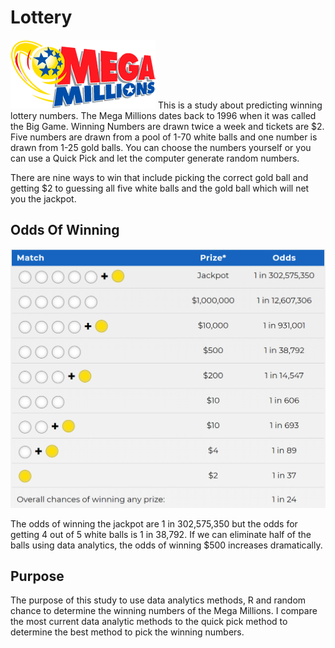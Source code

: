 # Lottery

![](logo_MM_233x110.png)
This is a study about predicting winning lottery numbers. The Mega Millions dates back to 1996 when it was called the Big Game. Winning Numbers are drawn twice a week and tickets are $2. Five numbers are drawn from a pool of 1-70 white balls and one number is drawn from 1-25 gold balls. You can choose the numbers yourself or you can use a Quick Pick and let the computer generate random numbers.<p>
There are nine ways to win that include picking the correct gold ball and getting $2 to guessing all five white balls and the gold ball which will net you the jackpot. <p>
  
## Odds Of Winning
![](Odds_Of_Winning.PNG)
<p> The odds of winning the jackpot are 1 in 302,575,350 but the odds for getting 4 out of 5 white balls is 1 in 38,792. If we can eliminate half of the balls using data analytics, the odds of winning $500 increases dramatically.<p>

## Purpose
<p> The purpose of this study to use data analytics methods, R and random chance to determine the winning numbers of the Mega Millions. I compare the most current data analytic methods to the quick pick method to determine the best method to pick the winning numbers.
